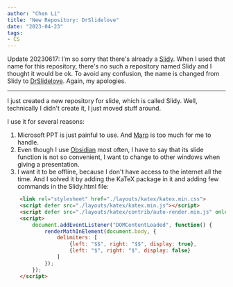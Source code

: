 ```yaml
---
author: "Chen Li"
title: "New Repository: DrSlidelove"
date: "2023-04-23"
tags: 
- CS
---
```


Update 20230617: I'm so sorry that there's already a [Slidy](https://www.w3.org/Talks/Tools/Slidy2/). When I used that name for this repository, there's no such a repository named Slidy and I thought it would be ok. To avoid any confusion, the name is changed from Slidy to [DrSlidelove](https://github.com/ChenLi2049/DrSlidelove). Again, my apologies.

---

I just created a new repository for slide, which is called Slidy. Well, technically I didn't create it, I just moved stuff around.

I use it for several reasons:

1. Microsoft PPT is just painful to use. And [Marp](https://marp.app/) is too much for me to handle.
2. Even though I use [Obsidian](https://obsidian.md/) most often, I have to say that its slide function is not so convenient, I want to change to other windows when giving a presentation.
3. I want it to be offline, because I don't have access to the internet all the time. And I solved it by adding the KaTeX package in it and adding few commands in the Slidy.html file:
```html
    <link rel="stylesheet" href="./layouts/katex/katex.min.css">
    <script defer src="./layouts/katex/katex.min.js"></script>
    <script defer src="./layouts/katex/contrib/auto-render.min.js" onload="renderMathInElement(document.body);"></script>
    <script>
        document.addEventListener("DOMContentLoaded", function() {
            renderMathInElement(document.body, {
                delimiters: [
                    {left: "$$", right: "$$", display: true},
                    {left: "$", right: "$", display: false}
                ]
            });
        });
    </script>
```
